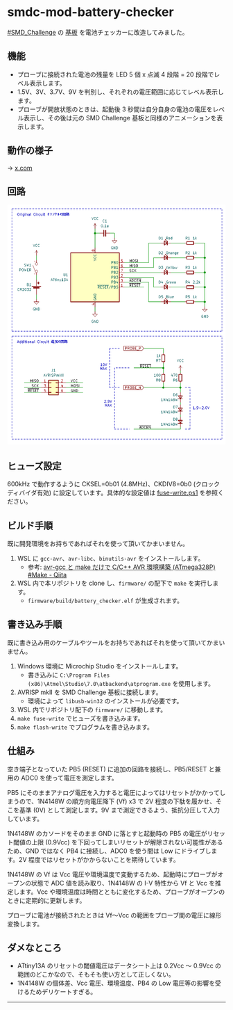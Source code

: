 # smdc-mod-battery-checker

[#SMD_Challenge](https://x.com/search?q=%23SMD_Challenge) の [基板](https://dominotech.blogspot.com/2024/08/smd-challenge-badge.html) を電池チェッカーに改造してみました。

## 機能

- プローブに接続された電池の残量を LED 5 個 x 点滅 4 段階 = 20 段階でレベル表示します。
- 1.5V、3V、3.7V、9V を判別し、それぞれの電圧範囲に応じてレベル表示します。
- プローブが開放状態のときは、起動後 3 秒間は自分自身の電池の電圧をレベル表示し、その後は元の SMD Challenge 基板と同様のアニメーションを表示します。

## 動作の様子

→ [x.com](https://twitter.com/shapoco/status/1860731428079857833)

## 回路

![回路図](images/circuit.png)

## ヒューズ設定

600kHz で動作するように CKSEL=0b01 (4.8MHz)、CKDIV8=0b0 (クロックディバイダ有効) に設定しています。具体的な設定値は [fuse-write.ps1](firmware/tools/atprogram-win/fuse-write.ps1) を参照ください。

## ビルド手順

既に開発環境をお持ちであればそれを使って頂いてかまいません。

1. WSL に `gcc-avr`、`avr-libc`、`binutils-avr` をインストールします。
    - 参考: [avr-gcc と make だけで C/C++ AVR 環境構築 (ATmega328P) #Make - Qiita](https://qiita.com/BerandaMegane/items/740c75393b8fbfde5bed)
2. WSL 内で本リポジトリを clone し、`firmware/` の配下で `make` を実行します。
    - `firmware/build/battery_checker.elf` が生成されます。

## 書き込み手順

既に書き込み用のケーブルやツールをお持ちであればそれを使って頂いてかまいません。

1. Windows 環境に Microchip Studio をインストールします。
    - 書き込みに `C:\Program Files (x86)\Atmel\Studio\7.0\atbackend\atprogram.exe` を使用します。
2. AVRISP mkII を SMD Challenge 基板に接続します。
    - 環境によって `libusb-win32` のインストールが必要です。
3. WSL 内でリポジトリ配下の `firmware/` に移動します。
4. `make fuse-write` でヒューズを書き込みます。
5. `make flash-write` でプログラムを書き込みます。

## 仕組み

空き端子となっていた PB5 (RESET) に追加の回路を接続し、PB5/RESET と兼用の ADC0 を使って電圧を測定します。

PB5 にそのままアナログ電圧を入力すると電圧によってはリセットがかかってしまうので、1N4148W の順方向電圧降下 (Vf) x3 で 2V 程度の下駄を履かせ、そこを基準 (0V) として測定します。9V まで測定できるよう、抵抗分圧して入力しています。

1N4148W のカソードをそのまま GND に落とすと起動時の PB5 の電圧がリセット閾値の上限 (0.9Vcc) を下回ってしまいリセットが解除されない可能性があるため、GND ではなく PB4 に接続し、ADC0 を使う間は Low にドライブします。2V 程度ではリセットがかからないことを期待しています。

1N4148W の Vf は Vcc 電圧や環境温度で変動するため、起動時にプローブがオープンの状態で ADC 値を読み取り、1N4148W の I-V 特性から Vf と Vcc を推定します。Vcc や環境温度は時間とともに変化するため、プローブがオープンのときに定期的に更新します。

プローブに電池が接続されたときは Vf～Vcc の範囲をプローブ間の電圧に線形変換します。

## ダメなところ

- ATtiny13A のリセットの閾値電圧はデータシート上は 0.2Vcc ～ 0.9Vcc の範囲のどこかなので、そもそも使い方として正しくない。
- 1N4148W の個体差、Vcc 電圧、環境温度、PB4 の Low 電圧等の影響を受けるためデリケートすぎる。

----
